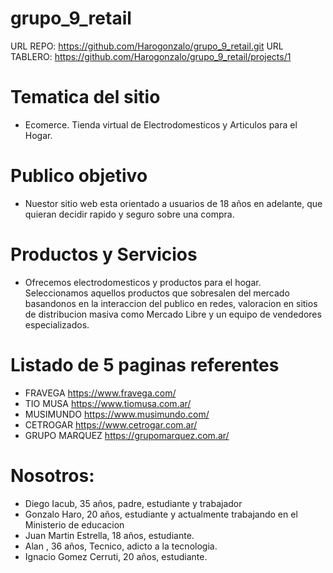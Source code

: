 # grupo_9_retail

URL REPO: https://github.com/Harogonzalo/grupo_9_retail.git
URL TABLERO: https://github.com/Harogonzalo/grupo_9_retail/projects/1

# Tematica del sitio
- Ecomerce. Tienda virtual de Electrodomesticos y Articulos para el Hogar.
# Publico objetivo
- Nuestor sitio web esta orientado a usuarios de 18 años en adelante, que quieran decidir rapido y seguro sobre una compra.

# Productos y Servicios
- Ofrecemos electrodomesticos y productos para el hogar. Seleccionamos aquellos productos que sobresalen del mercado basandonos en la interaccion del publico en redes, valoracion en sitios de distribucion masiva como Mercado Libre y un equipo de vendedores especializados.

# Listado de 5 paginas referentes
- FRAVEGA https://www.fravega.com/
- TIO MUSA https://www.tiomusa.com.ar/
- MUSIMUNDO https://www.musimundo.com/
- CETROGAR https://www.cetrogar.com.ar/
- GRUPO MARQUEZ https://grupomarquez.com.ar/

# Nosotros:
- Diego Iacub, 35 años, padre, estudiante y trabajador
- Gonzalo Haro, 20 años, estudiante y actualmente trabajando en el Ministerio de educacion 
- Juan Martin Estrella, 18 años, estudiante.
- Alan , 36 años, Tecnico, adicto a la tecnologia.
- Ignacio Gomez Cerruti, 20 años, estudiante.